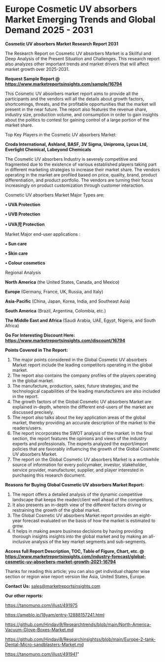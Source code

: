 # Europe Cosmetic UV absorbers Market Emerging Trends and Global Demand 2025 - 2031

<strong>Cosmetic UV absorbers Market Research Report 2031</strong>

The Research Report on Cosmetic UV absorbers Market is a Skillful and Deep Analysis of the Present Situation and Challenges. This research report also analyzes other important trends and market drivers that will affect market growth over 2025-2031.

<strong>Request Sample Report @ <a href=https://www.marketreportsinsights.com/sample/16794>https://www.marketreportsinsights.com/sample/16794</a></strong>

This Cosmetic UV absorbers market report aims to provide all the participants and the vendors will all the details about growth factors, shortcomings, threats, and the profitable opportunities that the market will present in the near future. The report also features the revenue share, industry size, production volume, and consumption in order to gain insights about the politics to contest for gaining control of a large portion of the market share.

Top Key Players in the Cosmetic UV absorbers Market:

<strong>Croda International, Ashland, BASF, 3V Sigma, Uniproma, Lycus Ltd, Everlight Chemical, Labeyond Chemicals</strong>

The Cosmetic UV absorbers Industry is severely competitive and fragmented due to the existence of various established players taking part in different marketing strategies to increase their market share. The vendors operating in the market are profiled based on price, quality, brand, product differentiation, and product portfolio. The vendors are turning their focus increasingly on product customization through customer interaction.

Cosmetic UV absorbers Market Major Types are:

<strong>• UVA Protection

• UVB Protection

• UVA児 Protection</strong>

Market Major end-user applications :

<strong>• Sun care

• Skin care

• Colour cosmetics</strong>

Regional Analysis

</u><strong><b>North America</b></strong> (the United States, Canada, and Mexico)

<strong><b>Europe </b></strong>(Germany, France, UK, Russia, and Italy)

<strong><b>Asia-Pacific</b></strong> (China, Japan, Korea, India, and Southeast Asia)

<strong><b>South America</b></strong> (Brazil, Argentina, Colombia, etc.)

<strong><b>The Middle East and Africa</b></strong> (Saudi Arabia, UAE, Egypt, Nigeria, and South Africa)

<strong>Go For Interesting Discount Here: <a href=https://www.marketreportsinsights.com/discount/16794>https://www.marketreportsinsights.com/discount/16794</a></strong>

<strong>Points Covered in The Report:</strong>
<ol>
  <li>The major points considered in the Global Cosmetic UV absorbers Market report include the leading competitors operating in the global market.</li>
  <li>The report also contains the company profiles of the players operating in the global market.</li>
  <li>The manufacture, production, sales, future strategies, and the technological capabilities of the leading manufacturers are also included in the report.</li>
  <li>The growth factors of the Global Cosmetic UV absorbers Market are explained in-depth, wherein the different end-users of the market are discussed precisely.</li>
  <li>The report also talks about the key application areas of the global market, thereby providing an accurate description of the market to the readers/users.</li>
  <li>The report incorporates the SWOT analysis of the market. In the final section, the report features the opinions and views of the industry experts and professionals. The experts analyzed the export/import policies that are favorably influencing the growth of the Global Cosmetic UV absorbers Market.</li>
  <li>The report on the Global Cosmetic UV absorbers Market is a worthwhile source of information for every policymaker, investor, stakeholder, service provider, manufacturer, supplier, and player interested in purchasing this research document.</li>
</ol>
<strong>Reasons for Buying Global Cosmetic UV absorbers Market Report:</strong>

<ol>
  <li>The report offers a detailed analysis of the dynamic competitive landscape that keeps the reader/client well ahead of the competitors.</li>
  <li>It also presents an in-depth view of the different factors driving or restraining the growth of the global market.</li>
  <li>The Global Cosmetic UV absorbers Market report provides an eight-year forecast evaluated on the basis of how the market is estimated to grow.</li>
  <li>It helps in making aware business decisions by having providing thorough insights insights into the global market and by making an all-inclusive analysis of the key market segments and sub-segments.</li>
</ol>
<strong>Access full Report Description, TOC, Table of Figure, Chart, etc. @ <a href=https://www.marketreportsinsights.com/industry-forecast/global-cosmetic-uv-absorbers-market-growth-2021-16794>https://www.marketreportsinsights.com/industry-forecast/global-cosmetic-uv-absorbers-market-growth-2021-16794</a></strong>


Thanks for reading this article; you can also get individual chapter wise section or region wise report version like Asia, United States, Europe.

<strong>Contact Us:</strong>
sales@marketreportsinsights.com

<strong>Our other reports:</strong>

<a href=https://tanomuno.com/illust/491975>https://tanomuno.com/illust/491975</a>

<a href=https://ameblo.jp/18yam/entry-12888157241.html>https://ameblo.jp/18yam/entry-12888157241.html</a>

<a href=https://github.com/Hindavi9/Researchtrends/blob/main/North-America-Vacuum-Glove-Boxes-Market.md>https://github.com/Hindavi9/Researchtrends/blob/main/North-America-Vacuum-Glove-Boxes-Market.md</a>

<a href=https://github.com/Hindavi8/Researchinsightss/blob/main/Europe-2-tank-Dental-Micro-sandblasters-Market.md>https://github.com/Hindavi8/Researchinsightss/blob/main/Europe-2-tank-Dental-Micro-sandblasters-Market.md</a>

<a href=https://tanomuno.com/illust/491941>https://tanomuno.com/illust/491941</a>"
